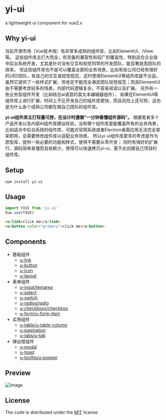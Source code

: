 # yi-ui

a lightweight ui component for vue2.x

## Why yi-ui
当前开源市场（Vue技术栈）有非常多成熟的组件库，比如ElementUI、iView等。
这些组件库主打大而全，有完备的兼容性和较广的覆盖性，特别适合企业级中后台系统开发，尤其是针对没有交互和视觉同学的开发团队，能显著提高团队的效率。
但这些组件库也不是可以覆盖全部的业务场景，比如有些公司已经有很好的UED团队，有自己的交互或视觉规范，这时使用ElementUI等组件库就不合适。
虽然它提供了一些样式扩展，但肯定不能完全满足团队视觉规范；而且ElementUI由于需要考虑较多的场景，内部代码逻辑复杂，不容易阅读以及扩展。
另外有一些业务型组件开发（比如结合ai语音的富文本编辑器组件），
如果在ElementUI等组件库上进行扩展，时间上不比开发自己的组件库更快，而且风险上还可控，这也是为什么各个成熟公司都在做自己团队的组件库。

**yi-ui组件库主打轻量可控，在设计时遵循“一分钟看懂组件源码”。**
根据笔者多个产品开发以及内部AI组件库建设经验，没有哪个组件库是能覆盖所有的业务场景，
比如适合中后台系统的组件库，可能对官网系统或者Electron桌面应用无法完全拿来即用，总需要修改组件库以适配业务场景。
所以yi-ui组件库更多的考虑是作为原型库，提供一些必要的功能和样式，使得不需要从零开发；
同时有很好的扩展行，源码简单易懂而且依赖少，使得可以快速拷贝yi-ui，基于此创建自己项目的组件库。

## Setup
```
npm install yi-ui
```

## Usage

``` js
import YIUI from 'yi-ui'
Vue.use(YIUI)
```

``` html
<u-link>click me</u-link>
<u-button color="primary">click me</u-button>
```

## Components

* 基础组件
    * [u-link](./src/components/u-link.vue)
    * [u-button](./src/components/u-button.vue)
    * [u-icon](./src/components/u-icon.vue)
    * [u-layout](./src/components/u-layout.vue)
* 表单组件
    * [u-input/textarea](./src/components/u-input.vue)
    * [u-select](./src/components/u-select.vue)
    * [u-switch](./src/components/u-switch.vue)
    * [u-radios/radio](./src/components/u-radio/u-radios.vue)
    * [u-checkboxs/checkbox](./src/components/u-checkbox/u-checkboxs.vue)
    * [u-form/u-form-item](./src/components/u-form/u-form.vue)
* 实用组件
    * [u-table/u-table-column](./src/components/u-table/u-table.vue)
    * [u-pagination](./src/components/u-pagination.vue)
    * [u-tabs/u-tab](./src/components/u-tab/u-tabs.vue)
* 弹出框组件
    * [u-modal](./src/components/u-modal.vue)
    * [u-toast](./src/components/u-toast.vue)
    * [u-tooltip/u-popper](./src/components/u-tooltip.vue)

## Preview

![image](https://user-images.githubusercontent.com/6310131/56558066-fbe16880-65cf-11e9-9940-07c7be20834c.png)

## License

The code is distributed under the [MIT](http://opensource.org/licenses/MIT) license